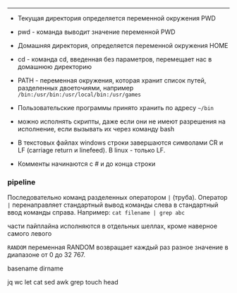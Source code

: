 ___

- Текущая директория определяется переменной окружения PWD
- pwd - команда выводит значение переменной PWD

- Домашняя директория, определяется переменной окружения HOME
- cd - команда cd, введенная без параметров, перемещает нас в домашнюю директорию

- PATH - переменная окружения, которая хранит список путей, разделенных двоеточиями, например `/bin:/usr/bin:/usr/local/bin:/usr/games`

- Пользовательские программы принято хранить по адресу `~/bin`

- можно исполнять скрипты, даже если они не имеют разрешения на исполнение, если вызывать их через команду bash

- В текстовых файлах windows строки завершаются символами CR и LF (carriage return и linefeed). В linux - только LF.

- Комменты начинаются с # и до конца строки

### pipeline
Последовательно команд разделенных оператором `|` (труба). Оператор `|` перенаправляет стандартный вывод команды слева в стандартный ввод команды справа. Например: `cat filename | grep abc`

части пайплайна исполняются в отдельных шеллах, кроме наверное самого левого

`RANDOM`
переменная RANDOM возвращает каждый раз разное значение в диапазоне от 0 до 32 767.

basename
dirname

jq
wc
let
cat
sed
awk
grep
touch
head


